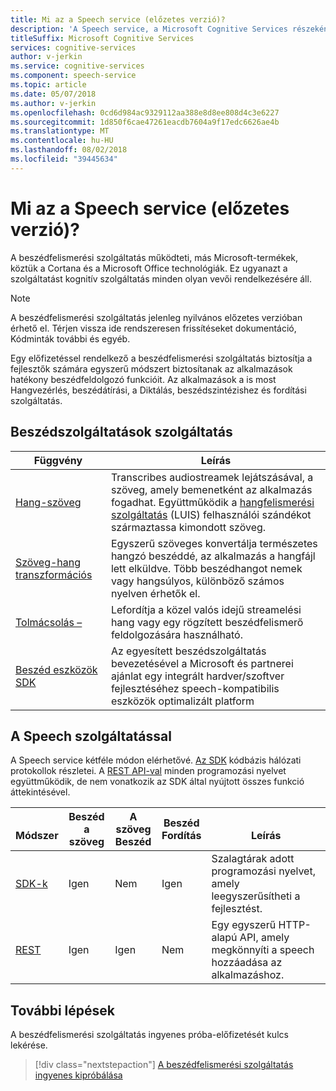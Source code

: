 ```yaml
---
title: Mi az a Speech service (előzetes verzió)?
description: 'A Speech service, a Microsoft Cognitive Services részeként több egység számos Azure beszédszolgáltatások külön-külön korábban elérhető volt: (amely magában foglalja, beszédfelismerés, és a szöveg-beszéd átalakítás), a Bing Speech, egyéni beszédfelismerési és beszédalapú fordítási.'
titleSuffix: Microsoft Cognitive Services
services: cognitive-services
author: v-jerkin
ms.service: cognitive-services
ms.component: speech-service
ms.topic: article
ms.date: 05/07/2018
ms.author: v-jerkin
ms.openlocfilehash: 0cd6d984ac9329112aa388e8d8ee808d4c3e6227
ms.sourcegitcommit: 1d850f6cae47261eacdb7604a9f17edc6626ae4b
ms.translationtype: MT
ms.contentlocale: hu-HU
ms.lasthandoff: 08/02/2018
ms.locfileid: "39445634"
---
```

# <a name="what-is-the-speech-service-preview"></a>Mi az a Speech service (előzetes verzió)?

A beszédfelismerési szolgáltatás működteti, más Microsoft-termékek, köztük a Cortana és a Microsoft Office technológiák.  Ez ugyanazt a szolgáltatást kognitív szolgáltatás minden olyan vevői rendelkezésére áll. 

> [!NOTE]
> A beszédfelismerési szolgáltatás jelenleg nyilvános előzetes verzióban érhető el. Térjen vissza ide rendszeresen frissítéseket dokumentáció, Kódminták további és egyéb.

Egy előfizetéssel rendelkező a beszédfelismerési szolgáltatás biztosítja a fejlesztők számára egyszerű módszert biztosítanak az alkalmazások hatékony beszédfeldolgozó funkcióit. Az alkalmazások a is most Hangvezérlés, beszédátírási, a Diktálás, beszédszintézishez és fordítási szolgáltatás.

## <a name="speech-service-features"></a>Beszédszolgáltatások szolgáltatás

|Függvény|Leírás|
|-|-|
|[Hang-szöveg](speech-to-text.md)| Transcribes audiostreamek lejátszásával, a szöveg, amely bemenetként az alkalmazás fogadhat. Együttműködik a [hangfelismerési szolgáltatás](https://docs.microsoft.com/azure/cognitive-services/luis/) (LUIS) felhasználói szándékot származtassa kimondott szöveg.|
|[Szöveg-hang transzformációs](text-to-speech.md)| Egyszerű szöveges konvertálja természetes hangzó beszéddé, az alkalmazás a hangfájl lett elküldve. Több beszédhangot nemek vagy hangsúlyos, különböző számos nyelven érhetők el. |
|[Tolmácsolás –](speech-translation.md)| Lefordítja a közel valós idejű streamelési hang vagy egy rögzített beszédfelismerő feldolgozására használható. |
|[Beszéd eszközök SDK](speech-devices-sdk.md)| Az egyesített beszédszolgáltatás bevezetésével a Microsoft és partnerei ajánlat egy integrált hardver/szoftver fejlesztéséhez speech-kompatibilis eszközök optimalizált platform |

## <a name="using-the-speech-service"></a>A Speech szolgáltatással

A Speech service kétféle módon elérhetővé. [Az SDK](speech-sdk.md) kódbázis hálózati protokollok részletei. A [REST API-val](rest-apis.md) minden programozási nyelvet együttműködik, de nem vonatkozik az SDK által nyújtott összes funkció áttekintésével.

|<br>Módszer|Beszéd<br>a szöveg|A szöveg<br>Beszéd|Beszéd<br>Fordítás|<br>Leírás|
|-|-|-|-|-|
|[SDK-k](speech-sdk.md)|Igen|Nem|Igen|Szalagtárak adott programozási nyelvet, amely leegyszerűsítheti a fejlesztést.|
|[REST](rest-apis.md)|Igen|Igen|Nem|Egy egyszerű HTTP-alapú API, amely megkönnyíti a speech hozzáadása az alkalmazáshoz.|

## <a name="next-steps"></a>További lépések

A beszédfelismerési szolgáltatás ingyenes próba-előfizetését kulcs lekérése.

> [!div class="nextstepaction"]
> [A beszédfelismerési szolgáltatás ingyenes kipróbálása](get-started.md)
